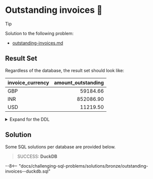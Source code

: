 # Outstanding invoices 💱

> [!TIP]
>
> Solution to the following problem:
>
> - [outstanding-invoices.md](../../problems/bronze/outstanding-invoices.md)

## Result Set

Regardless of the database, the result set should look like:

| invoice_currency | amount_outstanding |
| :--------------- | -----------------: |
| GBP              |           59184.66 |
| INR              |          852086.90 |
| USD              |           11219.50 |

<details>
<summary>Expand for the DDL</summary>
--8<-- "docs/challenging-sql-problems/solutions/bronze/outstanding-invoices.sql"
</details>

## Solution

Some SQL solutions per database are provided below.

<!-- prettier-ignore -->
> SUCCESS: **DuckDB**
>
--8<-- "docs/challenging-sql-problems/solutions/bronze/outstanding-invoices--duckdb.sql"
